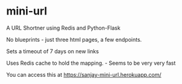 # mini-url
A URL Shortner using Redis and Python-Flask

No blueprints - just three html pages, a few endpoints.

Sets a timeout of 7 days on new links

Uses Redis cache to hold the mapping. - Seems to be very very fast

You can access this at https://sanjay-mini-url.herokuapp.com/

